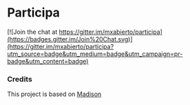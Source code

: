 # Participa

[![Join the chat at https://gitter.im/mxabierto/participa](https://badges.gitter.im/Join%20Chat.svg)](https://gitter.im/mxabierto/participa?utm_source=badge&utm_medium=badge&utm_campaign=pr-badge&utm_content=badge)


### Credits

This project is based on [Madison](https://github.com/opengovfoundation/madison)
